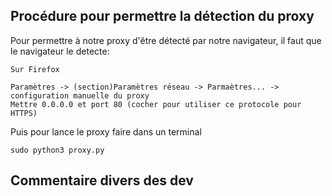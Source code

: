 ## Procédure pour permettre la détection du proxy

Pour permettre à notre proxy d'être détecté par notre navigateur, il faut que le navigateur le detecte:

	Sur Firefox

	Paramètres -> (section)Paramètres réseau -> Parmaètres... -> configuration manuelle du proxy
	Mettre 0.0.0.0 et port 80 (cocher pour utiliser ce protocole pour HTTPS)

Puis pour lance le proxy faire dans un terminal

	sudo python3 proxy.py
 

## Commentaire divers des dev

